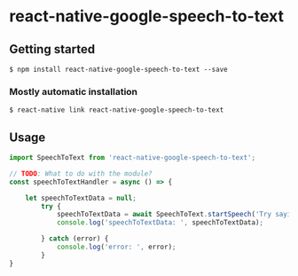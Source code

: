 # react-native-google-speech-to-text

## Getting started

`$ npm install react-native-google-speech-to-text --save`

### Mostly automatic installation

`$ react-native link react-native-google-speech-to-text`

## Usage

```javascript
import SpeechToText from 'react-native-google-speech-to-text';

// TODO: What to do with the module?
const speechToTextHandler = async () => {

    let speechToTextData = null;
        try {
            speechToTextData = await SpeechToText.startSpeech('Try saying something', 'en_IN');
            console.log('speechToTextData: ', speechToTextData);

        } catch (error) {
            console.log('error: ', error);
        }
}
```
